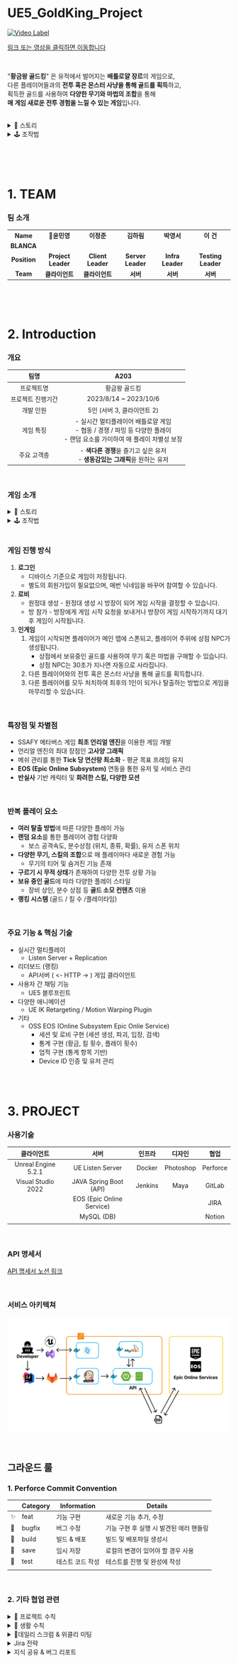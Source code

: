 # UE5_GoldKing_Project

[![Video Label](http://img.youtube.com/vi/gFAPVcIxiAQ/0.jpg)](https://youtu.be/gFAPVcIxiAQ?feature=shared)

[링크 또는 영상을 클릭하면 이동합니다](https://youtu.be/gFAPVcIxiAQ?feature=shared)

<br>

"**황금왕 골드킹**" 은 유적에서 벌어지는 **배틀로얄 장르**의 게임으로,<br/>
다른 플레이어들과의 **전투 혹은 몬스터 사냥을 통해 골드를 획득**하고,<br/>
획득한 골드를 사용하여 **다양한 무기와 마법의 조합**을 통해<br/>
**매 게임 새로운 전투 경험을 느낄 수 있는 게임**입니다.<br/><br/>

<details>
<summary>📖 스토리</summary>
<div markdown="1">

    200년 전, 세상 모든 황금을 모았다 여겨지는 **황금왕 골드킹**..

    어느 날 그의 무덤이 발견되었다는 소문이 들려오며 **탐험가**들이 모여든다.

    탐험가들은 유적 근처 마을의 선술집에서 나와 소문의 유적에 들어서는데,

    유적에서 흘러나오는 이상한 기운 때문에 모두 흩어지고 만다.


    당신은 이 유적에서 **최대한 많은 황금을 갖고 탈출**해야 한다.

    당신에게 주어진 선택은 세 가지.

      첫 번째는 다른 탐험가들과 함께 깨어난 **황금왕을 물리치고** 황금을 나누어 갖고 탈출하는 것.

      두 번째는 다른 탐험가들을 배신하여 **모두 죽이고 혼자 살아남아** 황금을 독차지하고 탈출하는 것.

      세 번째는 …


    **모든 것은 당신의 선택에 달려있다.**

    당신은 과연 무사히 황금을 갖고 살아 나갈 수 있을까..

</div>
</details>

<details>
<summary> 🕹️ 조작법</summary>
<div markdown="1">

    이동 : WASD
    점프 : Space Bar
    앉기 : Ctrl
    벽 넘기 : C
    달리기 : Left Shift
    일반 공격 : Left Mouse Click
    마법(구매 시) : Right Mouse Click
    암살(무기 타입 듀얼블레이드 시) : Right Mouse Click
    공격 대상 타겟팅 : Q
    구르기 : F
    상호작용 : G

</div>
</details>
<br/>

<br/><br/>

# 1. TEAM

### 팀 소개

<table>
  <tr>
    <td align="center"><b>Name</b></td>
    <td align="center"><b>👑윤민영</b></td>
    <td align="center"><b>이정준</b></td>
    <td align="center"><b>김하림</b></td>
    <td align="center"><b>박영서</b></td>
    <td align="center"><b>이 건</b></td>
  </tr>
  <tr>
    <td align="center" vertical-align="middle"><b>BLANCA</b></td>
    <td align="center"><img src="https://github.com/hso8706/Useful/assets/103169947/241ee0f5-a09d-4a68-a6e1-267f9e96a40d" width="100px;" alt=""/></td>
    <td align="center"><img src="https://github.com/hso8706/Useful/assets/103169947/cd3d4ad3-9568-46f0-b7d5-7bd27155b7a9" width="100px;" alt=""/></td>
    <td align="center"><img src="https://github.com/hso8706/Useful/assets/103169947/e52d2465-eb3e-4885-9ef1-1f2452c0e2a7" width="100px;" alt=""/><br /></td>
    <td align="center"><img src="https://github.com/hso8706/Useful/assets/103169947/076edfd8-4735-4c4b-bdd0-f4f198aeae76" width="100px;" alt=""/><br /></td>
    <td align="center"><img src="https://github.com/hso8706/Useful/assets/103169947/9a52270e-c314-41a7-9c1a-f436b6e53040" width="100px;" alt=""/><br /></td>
  </tr>
  <tr>
    <td align="center"><b>Position</b></td>
    <td align="center"><b>Project Leader</b></td>
    <td align="center"><b>Client Leader <b></td>
    <td align="center"><b>Server Leader</b></td>
    <td align="center"><b>Infra Leader</b></td>
    <td align="center"><b>Testing Leader</b></td>
  </tr>
  <tr>
    <td align="center"><b>Team</b></td>
    <td align="center"><b>클라이언트</b></td>
    <td align="center"><b>클라이언트<b></td>
    <td align="center"><b>서버</b></td>
    <td align="center"><b>서버</b></td>
    <td align="center"><b>서버</b></td>
  </tr>
</table>

<br><br><br>

# 2. Introduction

### 개요

|       팀명        |                                                               A203                                                               |
| :---------------: | :------------------------------------------------------------------------------------------------------------------------------: |
|    프로젝트명     |                                                          황금왕 골드킹                                                           |
| 프로젝트 진행기간 |                                                      2023/8/14 ~ 2023/10/6                                                       |
|     개발 인원     |                                                    5인 (서버 3, 클라이언트 2)                                                    |
|     게임 특징     | - 실시간 멀티플레이어 배틀로얄 게임 <br> - 협동 / 경쟁 / 파밍 등 다양한 플레이 <br> - 랜덤 요소를 가미하여 매 플레이 차별성 보장 |
|    주요 고객층    |                         - **색다른 경쟁**을 즐기고 싶은 유저 <br> - **생동감있는 그래픽**을 원하는 유저                          |

<br/>

### 게임 소개

<details>
<summary>📖 스토리</summary>
<div markdown="1">

    200년 전, 세상 모든 황금을 모았다 여겨지는 **황금왕 골드킹**..

    어느 날 그의 무덤이 발견되었다는 소문이 들려오며 **탐험가**들이 모여든다.

    탐험가들은 유적 근처 마을의 선술집에서 나와 소문의 유적에 들어서는데,

    유적에서 흘러나오는 이상한 기운 때문에 모두 흩어지고 만다.


    당신은 이 유적에서 **최대한 많은 황금을 갖고 탈출**해야 한다.

    당신에게 주어진 선택은 세 가지.

      첫 번째는 다른 탐험가들과 함께 깨어난 **황금왕을 물리치고** 황금을 나누어 갖고 탈출하는 것.

      두 번째는 다른 탐험가들을 배신하여 **모두 죽이고 혼자 살아남아** 황금을 독차지하고 탈출하는 것.

      세 번째는 …


    **모든 것은 당신의 선택에 달려있다.**

    당신은 과연 무사히 황금을 갖고 살아 나갈 수 있을까..

</div>
</details>

<details>
<summary> 🕹️ 조작법</summary>
<div markdown="1">

    이동 : WASD
    점프 : Space Bar
    앉기 : Ctrl
    벽 넘기 : C
    달리기 : Left Shift
    일반 공격 : Left Mouse Click
    마법(구매 시) : Right Mouse Click
    암살(무기 타입 듀얼블레이드 시) : Right Mouse Click
    공격 대상 타겟팅 : Q
    구르기 : F
    상호작용 : G

</div>
</details>
<br/>

### 게임 진행 방식

1. **로그인**
   - 디바이스 기준으로 게임이 저장됩니다.
   - 별도의 회원가입이 필요없으며, 매번 닉네임을 바꾸어 참여할 수 있습니다.
2. **로비**
   - 원정대 생성 - 원정대 생성 시 방장이 되어 게임 시작을 결정할 수 있습니다.
   - 방 참가 - 방장에게 게임 시작 요청을 보내거나 방장이 게임 시작하기까지 대기 후 게임이 시작됩니다.
3. **인게임**
   1. 게임이 시작되면 플레이어가 메인 맵에 스폰되고, 플레이어 주위에 상점 NPC가 생성됩니다.
      - 상점에서 보유중인 골드를 사용하여 무기 혹은 마법을 구매할 수 있습니다.
      - 상점 NPC는 30초가 지나면 자동으로 사라집니다.
   2. 다른 플레이어와의 전투 혹은 몬스터 사냥을 통해 골드를 획득합니다.
   3. 다른 플레이어를 모두 처치하여 최후의 1인이 되거나 탈출하는 방법으로 게임을 마무리할 수 있습니다.

<br/>

### 특장점 및 차별점

- SSAFY 메타버스 게임 **최초 언리얼 엔진**을 이용한 게임 개발
- 언리얼 엔진의 최대 장점인 **고사양 그래픽**
- 메쉬 관리를 통한 **Tick 당 연산량 최소화** - 평균 목표 프레임 유지
- **EOS (Epic Online Subsystem)** 연동을 통한 유저 및 서비스 관리
- **반실사** 기반 캐릭터 및 **화려한 스킬, 다양한 모션**

<br/>

### 반복 플레이 요소

- **여러 탈출 방법**에 따른 다양한 플레이 가능
- **랜덤 요소**를 통한 플레이어 경험 다양화
  - 보스 공격속도, 분수상점 (위치, 종류, 확률), 유저 스폰 위치
- **다양한 무기, 스킬의 조합**으로 매 플레이마다 새로운 경험 가능
  - 무기의 티어 및 숨겨진 기능 존재
- **구르기 시 무적 상태**가 존재하여 다양한 전투 상황 가능
- **보유 중인 골드**에 따라 다양한 플레이 스타일
  - 장비 상인, 분수 상점 등 **골드 소모 컨텐츠** 이용
- **랭킹 시스템** (골드 / 킬 수 /플레이타임)

<br/>

### 주요 기능 & 핵심 기술

- 실시간 멀티플레이
  - Listen Server + Replication
- 리더보드 (랭킹)
  - API서버 ( <- HTTP -> ) 게임 클라이언트
- 사용자 간 채팅 기능
  - UE5 블루프린트
- 다양한 애니메이션
  - UE IK Retargeting / Motion Warping Plugin
- 기타
  - OSS EOS (Online Subsystem Epic Onlie Service)
    - 세션 및 로비 구현 (세션 생성, 파괴, 입장, 검색)
    - 통계 구현 (황금, 킬 횟수, 플레이 횟수)
    - 업적 구현 (통계 항목 기반)
    - Device ID 인증 및 유저 관리

<br/> <br/>

# 3. PROJECT

### 사용기술

<div markdown="1">

|     클라이언트      |           서버            | 인프라  |  디자인   |   협업   |
| :-----------------: | :-----------------------: | :-----: | :-------: | :------: |
| Unreal Engine 5.2.1 |     UE Listen Server      | Docker  | Photoshop | Perforce |
| Visual Studio 2022  |  JAVA Spring Boot (API)   | Jenkins |   Maya    |  GitLab  |
|                     | EOS (Epic Online Service) |         |           |   JIRA   |
|                     |        MySQL (DB)         |         |           |  Notion  |
|                     |                           |         |           |          |

</div>
<br/>

### API 명세서

[API 명세서 노션 링크](https://gainful-pineapple-5a6.notion.site/e92f17bf7d5e4044a6e4359304048465?v=d0859fa50d844805be7f2bbbaefbe61c&pvs=4)

<br/>

### 서비스 아키텍쳐

![Architecture](img/Archietecture_.png)

<br/>

## 그라운드 룰

<div markdown="1">

### 1. Perforce Commit Convention

|     | Category | Information      | Details                                 |
| --- | -------- | ---------------- | --------------------------------------- |
| ✨  | feat     | 기능 구현        | 새로운 기능 추가, 수정                  |
| 🐛  | bugfix   | 버그 수정        | 기능 구현 후 실행 시 발견된 에러 핸들링 |
| 💚  | build    | 빌드 & 배포      | 빌드 및 배포파일 생성시                 |
| 🔀  | save     | 임시 저장        | 로컬의 변경이 있어야 할 경우 사용       |
| 📝  | test     | 테스트 코드 작성 | 테스트를 진행 및 완성에 작성            |
|     |          |                  |

</div>
<br/>

### 2. 기타 협업 관련

<details>
<summary>🥇 프로젝트 수칙</summary>

### 💻 회의 진행

1. 매일 오전 9시, 오후 5시 2회에 걸쳐 **데일리 스크럼(Daily Scrum)**을 진행해, 개인별 당일 목표를 설정하고 진행 상황을 공유합니다.
2. 매주 금요일 오후 5시에 **스프린트 세션(Sprint Session)**을 진행해 일주일간 프로젝트의 진행 상황 및 추후 진행 목표를 설정합니다.
3. 데일리 스크럼과 스프린트 세션은 팀장이 회의를 주재하고, 다른 팀원들이 돌아가며 회의록을 작성합니다.
4. 회의에 적극적으로 참여하고, 팀장의 지목에 따라 본인의 의견을 반드시 제시합니다.

### 💻 코드 리뷰

[코드 리뷰(7/7 라이브 내용)](https://www.notion.so/7-7-39ee72388d9c4e7289ccebc966d4540b?pvs=21)

1. **코드 리뷰(Code Review)**는 점심시간을 활용해 필요한 부분만 진행합니다.
2. 서로 다른 코드 스타일을 합의한 **코딩 컨벤션(Coding Convention)**에 따라 일원화합니다.
   1. 기본 룰을 따르되 코드 리뷰 중 본인만의 괜찮은 컨벤션이 생길 경우 협의 하에 팀 공식 컨벤션으로 정하고 따릅니다.
3. 코드 리뷰는 우선순위에 따라 빠르게 진행하며, 사소한 의견을 반영할 지에 대한 부분은 코드 작성자가 선택할 수 있도록 합니다.

### 💻 코드 작성

1. 에러(Error)가 발생 시 1시간 정도는 혼자서 고민해보고, 해결이 되지 않을 경우 팀원들과 바로 공유합니다.
2. 에러를 해결하기 위해 고민한 내용 및 해결 과정은 노션에 정리하여 공유합니다.
3. 코드에 **주석(Comment)을 작성**하는 습관을 생활화하여, 다른 팀원들이 내가 작성한 코드를 이해하기 쉽도록 합니다.
4. 모르는 것이 생기면 GitLab Issue Template을 활용하여 질문과 답변을 공유합니다.

### 💻 깃 관리

1. 풀리퀘스트(Pull Request)가 있을 경우, 이를 확인했다는 의미에서 최소한 1개 이상의 의견을 남겨야 합니다.
2. 풀리퀘스트 시 의견 갈등이 생겼다면, 충분한 토론과 의견 수렴 과정을 거쳐 **다수의 의견**을 따라야 합니다.
3. 커밋(Commit)하기 전에 고칠 부분을 한 번 더 점검합니다.
4. 1가지 기능 또는 1가지 함수를 새로 만들 때마다 커밋하는 습관을 생활화합니다.
5. **커밋 메시지(Commit Message)**는 합의한 **커밋 컨벤션(Commit Convention)**에 따라 최대한 상세하게 작성합니다.
6. 깃 브랜치(Branch) 규칙에 따라 브랜치를 관리하고, 모든 작업은 올바른 브랜치에서 작업해야 합니다.

</details>

<details>
<summary>🥈 생활 수칙</summary>

### 💻 개인 일정 관리 및 연락

1. 개인 일정이 생긴 경우 **반드시 미리 다른 팀원들에게 공유**합니다.
2. **프로젝트 중간에 취업 등으로 수료하게 된 경우, 도의적 차원에서 특화 프로젝트를 합니다.**
3. 카카오톡(KakaoTalk), 디스코드(Discord), 매터모스트(Mattermost) 등을 통한 연락을 확인했을 때는, **확인했다는 의미의 답변 또는 이모지(Emoji)로 표시**합니다.
4. 매일 9시부터 6시까지는 **프로젝트에 집중**합니다. 주말과 평일 6시 이후는 자율적으로 충분히 쉬도록 합니다. 이는 프로젝트 마감 전 상황에 따라 변동될 수 있습니다.
5. 임의 지각의 경우, 모든 팀원들에게 **커피**를 돌리도록 합니다. 9시 5분전까지는 메가커피, 10분 전까지는 바나프레소, 이후는 스타벅스.

### 💻 개인 건강 및 위생 관리

1. 교육장에서 퇴실하기 전에 자기 자리를 깔끔하게 정리정돈합니다.
2. 몸이 아프면, 미안해하지 않고 빠르게 회복할 수 있도록 푹 쉬는 것을 권장합니다.
3. 밥을 든든히 먹고, 굶지 않습니다. “**잘 먹고 죽은 개발자가 때깔도 곱습니다.**”
</details>

<details>
<summary>📝데일리 스크럼 & 위클리 미팅</summary>

- [기획 회의 | 데일리 스크럼 | 스프린트 세션](https://gainful-pineapple-5a6.notion.site/9dd46693e87a4099a462255424cd0864?pvs=4)

</details>

<details>
<summary>Jira 전략</summary>
<div markdown="1">

```### 에픽 이슈

- 큰 일 개념
- 상세 이슈를 포함하는 상위 이슈
- 총 프로젝트를 만들기 위해 필요한 일들
- 에픽을 할당하며 분업할 계획

### Task 이슈

- 본인이 할당받은 에픽을 완성하기 위해 세우는 상세 계획

### 스프린트

- 총 프로젝트를 완성하기위해 나누는 주기 (주 단위)

### 스토리 포인트

- 이슈에 매기는 포인트
- 해당 이슈가 얼마나 걸릴지에 대한 포인트
- 에픽에 스토리 포인트를 정하고, 해당 에픽 스토리 포인트를 배분하여
  task 이슈에 스토리 포인트를 지정할 것
- 1시간 = 1포인트
  - 1주 = 40시간 = 40포인트
  - 이슈마다 포인트 적절히 분배
```

</div>
</details>

<details>
<summary>지식 공유 & 버그 리포트</summary>
<div markdown="1">

- [[지식 공유]](https://gainful-pineapple-5a6.notion.site/8b9ee0a45db44229ae7692a66b56f1a6?pvs=4)
- [[버그 및 이슈]](https://gainful-pineapple-5a6.notion.site/897492ef32814083a11a0f0153397b74?pvs=4)

</div>
</details>

